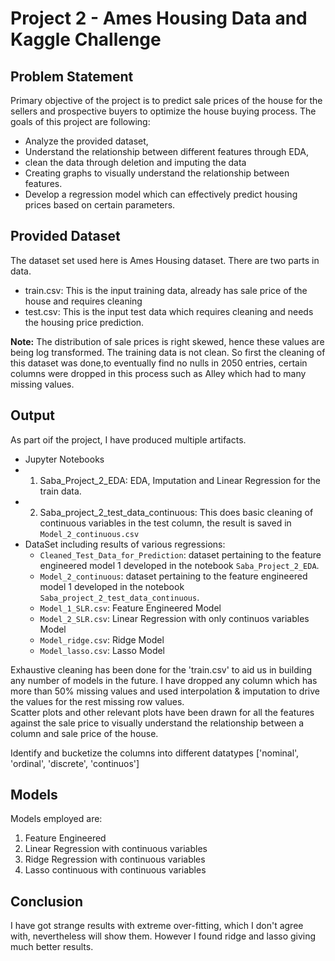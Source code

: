 # Project 2 - Ames Housing Data and Kaggle Challenge

## Problem Statement
Primary objective of the project is to predict sale prices of the house for the sellers and prospective buyers to optimize the house buying process. The goals of this project are following:
* Analyze the provided dataset,
* Understand the relationship between different features through EDA, 
* clean the data through deletion and imputing the data
* Creating graphs to visually understand the relationship between features.
* Develop a regression model which can effectively predict housing prices based on certain parameters. 


## Provided Dataset
The dataset set used here is Ames Housing dataset. There are two parts in data. 
* train.csv: This is the input training data, already has sale price of the house and requires cleaning
* test.csv: This is the input test data which requires cleaning and needs the housing price prediction.
 

**Note:** The distribution of sale prices is right skewed, hence these values are being log transformed. The training data is not clean. So first the cleaning of this dataset was done,to eventually find no nulls in 2050 entries, certain columns were dropped in this process such as Alley which had to many missing values.

## Output
As part oif the project, I have produced multiple artifacts. 
* Jupyter Notebooks
*  1. Saba_Project_2_EDA: EDA, Imputation and Linear Regression for the train data. 
*  2. Saba_project_2_test_data_continuous: This does basic cleaning of continuous variables in the test column, the result is saved in `Model_2_continuous.csv`
*  DataSet including results of various regressions:
   *  `Cleaned_Test_Data_for_Prediction`: dataset pertaining to the feature engineered model 1 developed in the notebook `Saba_Project_2_EDA`.
   *  `Model_2_continuous`: dataset pertaining to the feature engineered model 1 developed in the notebook `Saba_project_2_test_data_continuous`.
   *  `Model_1_SLR.csv`: Feature Engineered Model 
   *  `Model_2_SLR.csv`: Linear Regression with only continuos variables Model
   *  `Model_ridge.csv`: Ridge Model
   *  `Model_lasso.csv`: Lasso Model
 
Exhaustive cleaning has been done for the 'train.csv' to aid us in building any number of models in the future. I have dropped any column which has more than 50% missing values and used interpolation & imputation to drive the values for the rest missing row values.  
Scatter plots and other relevant plots have been drawn for all the features against the sale price to visually understand the relationship between a column and sale price of the house.

Identify and bucketize the columns into different datatypes ['nominal', 'ordinal', 'discrete', 'continuos']


## Models
Models employed are:
1. Feature Engineered
2. Linear Regression with continuous variables
3. Ridge Regression with continuous variables
4. Lasso continuous with continuous variables

## Conclusion
I have got strange results with extreme over-fitting, which I don't agree with, nevertheless will show them. However I found ridge and lasso giving much better results. 





